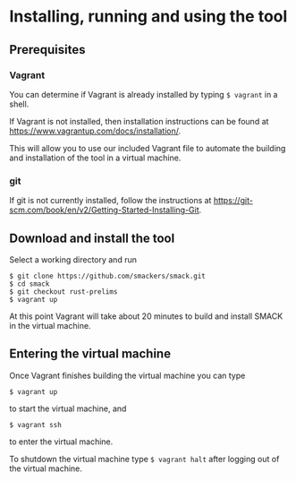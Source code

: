 # Installing, running and using the tool
## Prerequisites
### Vagrant
You can determine if Vagrant is already installed by typing
`$ vagrant`
in a shell.

If Vagrant is not installed, then installation instructions can be found at https://www.vagrantup.com/docs/installation/.

This will allow you to use our included Vagrant file to automate the building and installation of the tool in a virtual machine.
### git
If git is not currently installed, follow the instructions at https://git-scm.com/book/en/v2/Getting-Started-Installing-Git.

## Download and install the tool
Select a working directory and run
```
$ git clone https://github.com/smackers/smack.git
$ cd smack
$ git checkout rust-prelims
$ vagrant up
```

At this point Vagrant will take about 20 minutes to build and install SMACK in the virtual machine.

## Entering the virtual machine
Once Vagrant finishes building the virtual machine you can type 
```
$ vagrant up
```
to start the virtual machine, and
```
$ vagrant ssh
```
to enter the virtual machine.

To shutdown the virtual machine type
```$ vagrant halt``` after logging out of the virtual machine.
